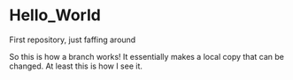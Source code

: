 # Hello_World
First repository, just faffing around


So this is how a branch works!  It essentially makes a local copy that can be changed.  At least this is how I see it.
